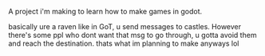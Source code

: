 A project i'm making to learn how to make games in godot.

basically ure a raven like in GoT, u send messages to castles. However there's some ppl who dont want that msg to go through, u gotta avoid them and reach the destination. 
thats what im planning to make anyways lol
